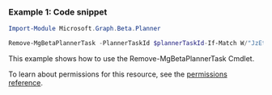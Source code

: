 ### Example 1: Code snippet

```powershellImport-Module Microsoft.Graph.Beta.Planner

Remove-MgBetaPlannerTask -PlannerTaskId $plannerTaskId-If-Match W/"JzEtVGFzayAgQEBAQEBAQEBAQEBAQEBAWCc="
```
This example shows how to use the Remove-MgBetaPlannerTask Cmdlet.
To learn about permissions for this resource, see the [permissions reference](/graph/permissions-reference).

